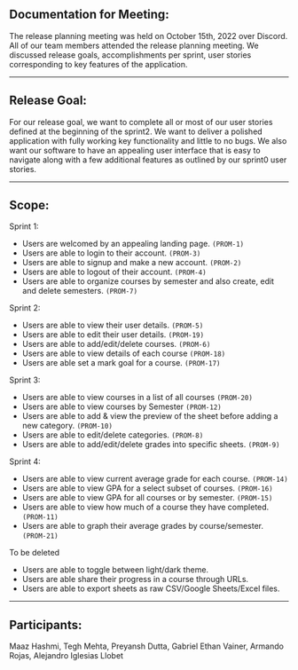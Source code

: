 ## Documentation for Meeting: 

The release planning meeting was held on October 15th, 2022 over Discord. All of our team members attended the release planning meeting. We discussed release goals, accomplishments per sprint, user stories corresponding to key features of the application.

---
## Release Goal: 

For our release goal, we want to complete all or most of our user stories defined at the beginning of the sprint2. We want to deliver a polished application with fully working key functionality and little to no bugs. We also want our software to have an appealing user interface that is easy to navigate along with a few additional features as outlined by our sprint0 user stories.

---
## Scope:

Sprint 1:

- Users are welcomed by an appealing landing page. `(PROM-1)`
- Users are able to login to their account. `(PROM-3)`
- Users are able to signup and make a new account. `(PROM-2)`
- Users are able to logout of their account. `(PROM-4)`
- Users are able to organize courses by semester and also create, edit and delete semesters. `(PROM-7)`


Sprint 2:
- Users are able to view their user details. `(PROM-5)`
- Users are able to edit their user details. `(PROM-19)`
- Users are able to add/edit/delete courses. `(PROM-6)`
- Users are able to view details of each course `(PROM-18)`
- Users are able set a mark goal for a course. `(PROM-17)`

Sprint 3:
- Users are able to view courses in a list of all courses `(PROM-20)`
- Users are able to view courses by Semester `(PROM-12)`
- Users are able to add & view the preview of the sheet before adding a new category. `(PROM-10)`
- Users are able to edit/delete categories. `(PROM-8)`
- Users are able to add/edit/delete grades into specific sheets. `(PROM-9)`


Sprint 4:
- Users are able to view current average grade for each course. `(PROM-14)`
- Users are able to view GPA for a select subset of courses. `(PROM-16)`
- Users are able to view GPA for all courses or by semester. `(PROM-15)`
- Users are able to view how much of a course they have completed. `(PROM-11)`
- Users are able to graph their average grades by course/semester. `(PROM-21)`


To be deleted
- Users are able to toggle between light/dark theme. 
- Users are able share their progress in a course through URLs. 
- Users are able to export sheets as raw CSV/Google Sheets/Excel files. 

---
## Participants: 

Maaz Hashmi, Tegh Mehta, Preyansh Dutta, Gabriel Ethan Vainer, Armando Rojas, Alejandro Iglesias Llobet
